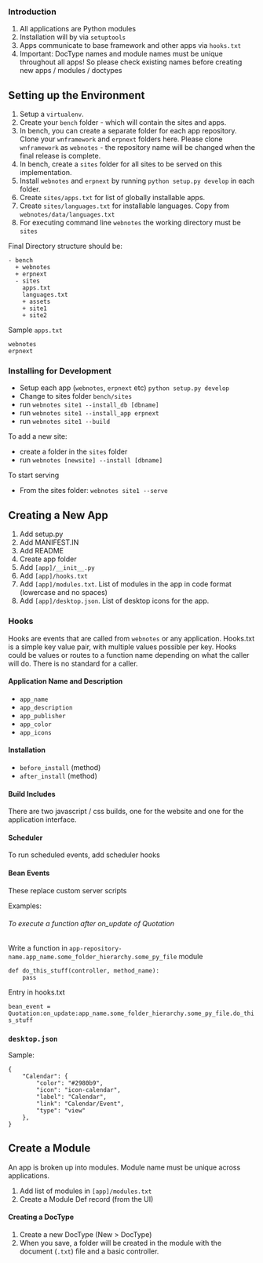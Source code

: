 ### Introduction

1. All applications are Python modules
1. Installation will by via `setuptools`
1. Apps communicate to base framework and other apps via `hooks.txt`
1. Important: DocType names and module names must be unique throughout all apps! So please check existing names before creating new apps / modules / doctypes

## Setting up the Environment

1. Setup a `virtualenv`.
1. Create your `bench` folder - which will contain the sites and apps.
1. In bench, you can create a separate folder for each app repository. Clone your `wnframework` and `erpnext` folders here. Please clone `wnframework` as `webnotes` - the repository name will be changed when the final release is complete.
1. In bench, create a `sites` folder for all sites to be served on this implementation.
1. Install `webnotes` and `erpnext` by running `python setup.py develop` in each folder.
1. Create `sites/apps.txt` for list of globally installable apps.
1. Create `sites/languages.txt` for installable languages. Copy from `webnotes/data/languages.txt`
1. For executing command line `webnotes` the working directory must be `sites`

Final Directory structure should be:

```
- bench
  + webnotes
  + erpnext
  - sites
    apps.txt
    languages.txt
    + assets
    + site1
    + site2
```

Sample `apps.txt`

```
webnotes
erpnext
```

### Installing for Development

- Setup each app (`webnotes`, `erpnext` etc) `python setup.py develop`
- Change to sites folder `bench/sites`
- run `webnotes site1 --install_db [dbname]`
- run `webnotes site1 --install_app erpnext`
- run `webnotes site1 --build`

To add a new site:

- create a folder in the `sites` folder
- run `webnotes [newsite] --install [dbname]`
 
To start serving

- From the sites folder: `webnotes site1 --serve`

## Creating a New App

1. Add setup.py
1. Add MANIFEST.IN
1. Add README
1. Create app folder
1. Add `[app]/__init__.py`
1. Add `[app]/hooks.txt`
1. Add `[app]/modules.txt`. List of modules in the app in code format (lowercase and no spaces)
1. Add `[app]/desktop.json`. List of desktop icons for the app.

### Hooks

Hooks are events that are called from `webnotes` or any application. Hooks.txt is a simple key value pair, with multiple values possible per key. Hooks could be values or routes to a function name depending on what the caller will do. There is no standard for a caller.

#### Application Name and Description

- `app_name`
- `app_description`
- `app_publisher`
- `app_color`
- `app_icons`

#### Installation

- `before_install` (method)
- `after_install` (method)

#### Build Includes

There are two javascript / css builds, one for the website and one for the application interface.

#### Scheduler

To run scheduled events, add scheduler hooks

#### Bean Events

These replace custom server scripts

Examples:

###### To execute a function after on_update of Quotation

Write a function in `app-repository-name.app_name.some_folder_hierarchy.some_py_file` module

    def do_this_stuff(controller, method_name):
        pass

Entry in hooks.txt

`bean_event = Quotation:on_update:app_name.some_folder_hierarchy.some_py_file.do_this_stuff`

### `desktop.json`

Sample:

```
{
	"Calendar": {
		"color": "#2980b9", 
		"icon": "icon-calendar", 
		"label": "Calendar", 
		"link": "Calendar/Event", 
		"type": "view"
	}, 
}
```

## Create a Module

An app is broken up into modules. Module name must be unique across applications.

1. Add list of modules in `[app]/modules.txt`
1. Create a Module Def record (from the UI)

#### Creating a DocType

1. Create a new DocType (New > DocType)
1. When you save, a folder will be created in the module with the document (`.txt`) file and a basic controller.
